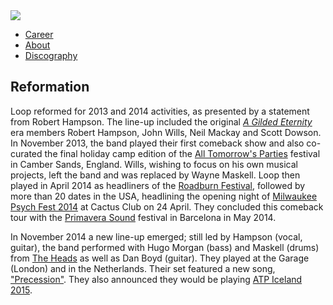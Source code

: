 <img src="https://upload.wikimedia.org/wikipedia/commons/thumb/f/f1/Loop_%281989%29.jpg/559px-Loop_%281989%29.jpg" alt=" ">

<ul class="nav">
 <li><a href="career">	Career</a></li>
 <li><a href="index">	About</a></li>
 <li><a href="discography">	Discography</a></li>
</ul>


<h2>Reformation</h2>

<main>
<p class="contentparagraph">Loop reformed for 2013 and 2014 activities, as presented by a statement from Robert Hampson. The line-up included the original <i><a href="https://en.wikipedia.org/wiki/A_Gilded_Eternity" title="A Gilded Eternity">A Gilded Eternity</a></i> era members Robert Hampson, John Wills, Neil Mackay and Scott Dowson. In November 2013, the band played their first comeback show and also co-curated the final holiday camp edition of the <a href="https://en.wikipedia.org/wiki/All_Tomorrow%27s_Parties_(festival)">All Tomorrow's Parties</a> festival in Camber Sands, England. Wills, wishing to focus on his own musical projects, left the band and was replaced by Wayne Maskell. Loop then played in April 2014 as headliners of the <a href="https://en.wikipedia.org/wiki/Roadburn_Festival#2014_edition">Roadburn Festival</a>, followed by more than 20 dates in the USA, headlining the opening night of <a href="http://milwaukeerecord.com/music/milwaukee-records-guide-milwaukee-psych-fest-2014/">Milwaukee Psych Fest 2014</a> at Cactus Club on 24 April. They concluded this comeback tour with the <a href="https://www.songkick.com/festivals/618-primavera-sound/id/17205099-primavera-sound-festival-2014">Primavera Sound</a> festival in Barcelona in May 2014.</p>

<p class="contentparagraph">In November 2014 a new line-up emerged; still led by Hampson (vocal, guitar), the band performed with Hugo Morgan (bass) and Maskell (drums) from <a href="https://en.wikipedia.org/wiki/The_Heads_(British_band)">The Heads</a> as well as Dan Boyd (guitar). They played at the Garage (London) and in the Netherlands. Their set featured a new song, <a href="https://soundcloud.com/atpfestival/loop-precession">"Precession"</a>. They also announced they would be playing <a href="https://www.atpfestival.com/events/atpiceland2015">ATP Iceland 2015</a>.</p>
</main>
 

 
